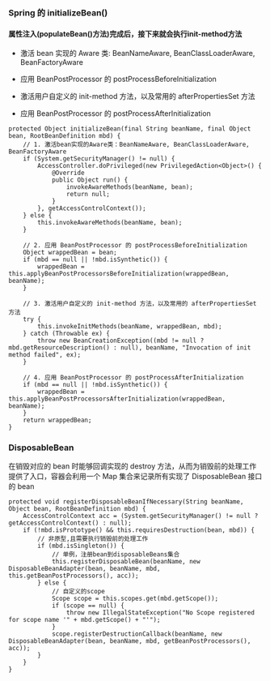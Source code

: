 ### Spring 的 initializeBean()

#### 属性注入(populateBean()方法)完成后，接下来就会执行init-method方法

- 激活 bean 实现的 Aware 类: BeanNameAware, BeanClassLoaderAware, BeanFactoryAware

- 应用 BeanPostProcessor 的 postProcessBeforeInitialization

- 激活用户自定义的 init-method 方法，以及常用的 afterPropertiesSet 方法

- 应用 BeanPostProcessor 的 postProcessAfterInitialization

````        
protected Object initializeBean(final String beanName, final Object bean, RootBeanDefinition mbd) {
    // 1. 激活bean实现的Aware类：BeanNameAware, BeanClassLoaderAware, BeanFactoryAware
    if (System.getSecurityManager() != null) {
        AccessController.doPrivileged(new PrivilegedAction<Object>() {
            @Override
            public Object run() {
                invokeAwareMethods(beanName, bean);
                return null;
            }
        }, getAccessControlContext());
    } else {
        this.invokeAwareMethods(beanName, bean);
    }
 
    // 2. 应用 BeanPostProcessor 的 postProcessBeforeInitialization
    Object wrappedBean = bean;
    if (mbd == null || !mbd.isSynthetic()) {
        wrappedBean = this.applyBeanPostProcessorsBeforeInitialization(wrappedBean, beanName);
    }
 
    // 3. 激活用户自定义的 init-method 方法，以及常用的 afterPropertiesSet 方法
    try {
        this.invokeInitMethods(beanName, wrappedBean, mbd);
    } catch (Throwable ex) {
        throw new BeanCreationException((mbd != null ? mbd.getResourceDescription() : null), beanName, "Invocation of init method failed", ex);
    }
 
    // 4. 应用 BeanPostProcessor 的 postProcessAfterInitialization
    if (mbd == null || !mbd.isSynthetic()) {
        wrappedBean = this.applyBeanPostProcessorsAfterInitialization(wrappedBean, beanName);
    }
    return wrappedBean;
}
````

### DisposableBean

在销毁对应的 bean 时能够回调实现的 destroy 方法，从而为销毁前的处理工作提供了入口，容器会利用一个 Map 集合来记录所有实现了 DisposableBean 接口的 bean

````
protected void registerDisposableBeanIfNecessary(String beanName, Object bean, RootBeanDefinition mbd) {
    AccessControlContext acc = (System.getSecurityManager() != null ? getAccessControlContext() : null);
    if (!mbd.isPrototype() && this.requiresDestruction(bean, mbd)) {
        // 非原型,且需要执行销毁前的处理工作
        if (mbd.isSingleton()) {
            // 单例，注册bean到disposableBeans集合
            this.registerDisposableBean(beanName, new DisposableBeanAdapter(bean, beanName, mbd, this.getBeanPostProcessors(), acc));
        } else {
            // 自定义的scope
            Scope scope = this.scopes.get(mbd.getScope());
            if (scope == null) {
                throw new IllegalStateException("No Scope registered for scope name '" + mbd.getScope() + "'");
            }
            scope.registerDestructionCallback(beanName, new DisposableBeanAdapter(bean, beanName, mbd, getBeanPostProcessors(), acc));
        }
    }
}

````